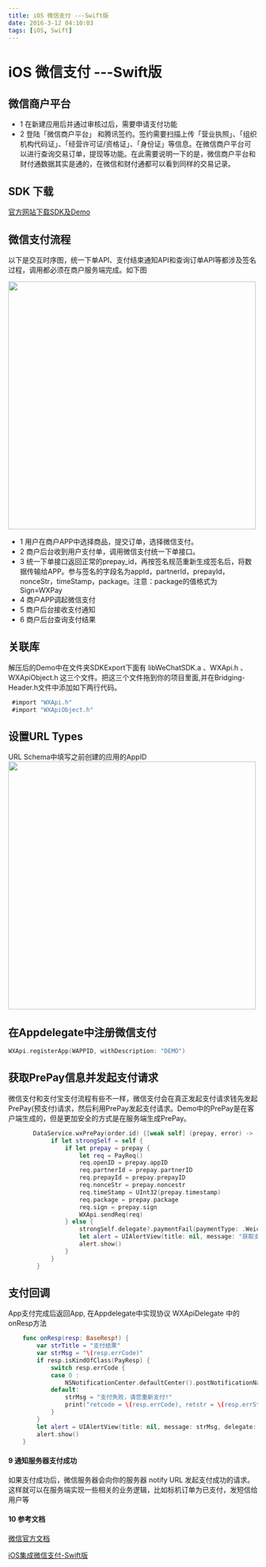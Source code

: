 ```yaml
---
title: iOS 微信支付 ---Swift版
date: 2016-3-12 04:10:03
tags: [iOS, Swift]
---
```


# iOS 微信支付 ---Swift版

## 微信商户平台
* 1 在新建应用后并通过审核过后，需要申请支付功能
* 2 登陆「微信商户平台」 和腾讯签约。签约需要扫描上传「营业执照」、「组织机构代码证」、「经营许可证/资格证」、「身份证」等信息。在微信商户平台可以进行查询交易订单，提现等功能。在此需要说明一下的是，微信商户平台和财付通数据其实是通的，在微信和财付通都可以看到同样的交易记录。

## SDK 下载
[官方网站下载SDK及Demo](https://pay.weixin.qq.com/wiki/doc/api/app/app.php?chapter=11_1)

## 微信支付流程
以下是交互时序图，统一下单API、支付结束通知API和查询订单API等都涉及签名过程，调用都必须在商户服务端完成。如下图

 <img src="http://7xpxoe.com1.z0.glb.clouddn.com/chapter8_3_1.png" width="500px" />
  
 * 1  用户在商户APP中选择商品，提交订单，选择微信支付。
 * 2 商户后台收到用户支付单，调用微信支付统一下单接口。
 * 3 统一下单接口返回正常的prepay_id，再按签名规范重新生成签名后，将数据传输给APP。参与签名的字段名为appId，partnerId，prepayId，nonceStr，timeStamp，package。注意：package的值格式为Sign=WXPay
 * 4 商户APP调起微信支付
 * 5 商户后台接收支付通知
 * 6 商户后台查询支付结果


## 关联库

 解压后的Demo中在文件夹SDKExport下面有 libWeChatSDK.a 、WXApi.h 、 WXApiObject.h 这三个文件。把这三个文件拖到你的项目里面,并在Bridging-Header.h文件中添加如下两行代码。
``` Objective-C
 #import "WXApi.h"
 #import "WXApiObject.h"
``` 

## 设置URL Types
 URL Schema中填写之前创建的应用的AppID
 <img src= "http://7xpxoe.com1.z0.glb.clouddn.com/URL%20Types.png" width="500px" />
 
## 在Appdelegate中注册微信支付
``` Swift
WXApi.registerApp(WAPPID, withDescription: "DEMO")
``` 
## 获取PrePay信息并发起支付请求
微信支付和支付宝支付流程有些不一样，微信支付会在真正发起支付请求钱先发起PrePay(预支付)请求，然后利用PrePay发起支付请求。Demo中的PrePay是在客户端生成的，但是更加安全的方式是在服务端生成PrePay。
``` Swift
       DataService.wxPrePay(order.id) {[weak self] (prepay, error) -> () in
            if let strongSelf = self {
                if let prepay = prepay {
                    let req = PayReq()
                    req.openID = prepay.appID
                    req.partnerId = prepay.partnerID
                    req.prepayId = prepay.prepayID
                    req.nonceStr = prepay.noncestr
                    req.timeStamp = UInt32(prepay.timestamp)
                    req.package = prepay.package
                    req.sign = prepay.sign
                    WXApi.sendReq(req)
                } else {
                    strongSelf.delegate?.paymentFail(paymentType: .Weichat)
                    let alert = UIAlertView(title: nil, message: "获取支付信息失败，请重新支付！", delegate: nil, cancelButtonTitle: "好的")
                    alert.show()
                }
            }
        }
```

## 支付回调
App支付完成后返回App, 在Appdelegate中实现协议 WXApiDelegate 中的 onResp方法
``` Swift
    func onResp(resp: BaseResp!) {
        var strTitle = "支付结果"
        var strMsg = "\(resp.errCode)"
        if resp.isKindOfClass(PayResp) {
            switch resp.errCode {
            case 0 :
                NSNotificationCenter.defaultCenter().postNotificationName(WXPaySuccessNotification, object: nil)
            default:
                strMsg = "支付失败，请您重新支付!"
                print("retcode = \(resp.errCode), retstr = \(resp.errStr)")
            }
        }
        let alert = UIAlertView(title: nil, message: strMsg, delegate: nil, cancelButtonTitle: "好的")
        alert.show()
    }
```

#### 9 通知服务器支付成功
如果支付成功后，微信服务器会向你的服务器 notify URL 发起支付成功的请求。这样就可以在服务端实现一些相关的业务逻辑，比如标机订单为已支付，发短信给用户等

#### 10 参考文档
[微信官方文档](https://pay.weixin.qq.com/wiki/doc/api/app/app.php?chapter=8_5)

[iOS集成微信支付-Swift版](http://www.qinyejun.com/ios/ios-wechatpay-swift/)